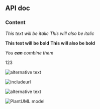 ## API doc

### Content

*This text will be italic*
_This will also be italic_

**This text will be bold**
__This will also be bold__

_You **can** combine them_

123

![alternative text](http://www.plantuml.com/plantuml/proxy?src=https://raw.githubusercontent.com/KITSIlyaMiflig/Markdown-test/master/diagram1.uml?t=1)

![includeurl](http://plantuml.com/plantuml/proxy?src=https://raw.githubusercontent.com/KITSIlyaMiflig/Markdown-test/master/diagram2.uml)

![alternative text](http://plantuml.com/plantuml/proxy?src=https://raw.githubusercontent.com/KITSIlyaMiflig/Markdown-test/master/diagram2.uml)

![PlantUML model](http://plantuml.com/plantuml/proxy?src=https://raw.githubusercontent.com/KITSIlyaMiflig/Markdown-test/master/diagram2.uml)

